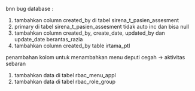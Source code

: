 bnn
bug database :
1. tambahkan column created_by di tabel sirena_t_pasien_assesment
2. primary di tabel sirena_t_pasien_assesment tidak auto inc dan bisa null
3. tambahkan column created_by, create_date, updated_by dan update_date berantas_razia
4. tambahkan column created_by table irtama_ptl


penambahan kolom untuk menambahkan menu deputi cegah -> aktivitas sebaran
1. tambahkan data di tabel rbac_menu_appl
2. tambahkan data di tabel rbac_role_group

